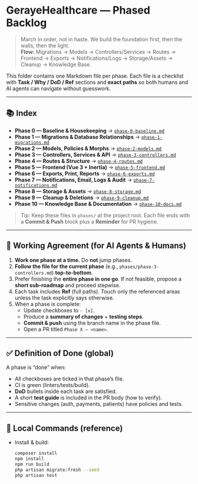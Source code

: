 # GerayeHealthcare — Phased Backlog

> March in order, not in haste. We build the foundation first, then the walls, then the light.  
> **Flow:** Migrations → Models → Controllers/Services → Routes → Frontend → Exports → Notifications/Logs → Storage/Assets → Cleanup → Knowledge Base.

This folder contains one Markdown file per phase. Each file is a checklist with **Task / Why / DoD / Ref** sections and **exact paths** so both humans and AI agents can navigate without guesswork.

---

## 📚 Index

- **Phase 0 — Baseline & Housekeeping** → [`phase-0-baseline.md`](./phase-0-baseline.md)
- **Phase 1 — Migrations & Database Relationships** → [`phase-1-migrations.md`](./phase-1-migrations.md)
- **Phase 2 — Models, Policies & Morphs** → [`phase-2-models.md`](./phase-2-models.md)
- **Phase 3 — Controllers, Services & API** → [`phase-3-controllers.md`](./phase-3-controllers.md)
- **Phase 4 — Routes & Structure** → [`phase-4-routes.md`](./phase-4-routes.md)
- **Phase 5 — Frontend (Vue 3 + Inertia)** → [`phase-5-frontend.md`](./phase-5-frontend.md)
- **Phase 6 — Exports, Print, Reports** → [`phase-6-exports.md`](./phase-6-exports.md)
- **Phase 7 — Notifications, Email, Logs & Audit** → [`phase-7-notifications.md`](./phase-7-notifications.md)
- **Phase 8 — Storage & Assets** → [`phase-8-storage.md`](./phase-8-storage.md)
- **Phase 9 — Cleanup & Deletions** → [`phase-9-cleanup.md`](./phase-9-cleanup.md)
- **Phase 10 — Knowledge Base & Documentation** → [`phase-10-docs.md`](./phase-10-docs.md)

> Tip: Keep these files in `phases/` at the project root. Each file ends with a **Commit & Push** block plus a **Reminder** for PR hygiene.

---

## 🧭 Working Agreement (for AI Agents & Humans)

1. **Work one phase at a time.** Do **not** jump phases.  
2. **Follow the file for the current phase** (e.g., `phases/phase-3-controllers.md`) **top-to-bottom**.  
3. Prefer finishing the **entire phase in one go**. If not feasible, propose a **short sub-roadmap** and proceed stepwise.
4. Each task includes **Ref** (full paths). Touch only the referenced areas unless the task explicitly says otherwise.
5. When a phase is complete:
   - Update checkboxes to `- [x]`.
   - Produce a **summary of changes** + **testing steps**.
   - **Commit & push** using the branch name in the phase file.
   - Open a PR titled `Phase X — <name>`.

---

## ✅ Definition of Done (global)

A phase is “done” when:
- All checkboxes are ticked in that phase’s file.
- CI is green (linters/tests/build).
- **DoD** bullets inside each task are satisfied.
- A short **test guide** is included in the PR body (how to verify).
- Sensitive changes (auth, payments, patients) have policies and tests.

---

## 🔧 Local Commands (reference)

- Install & build:  
  ```bash
  composer install
  npm install
  npm run build
  php artisan migrate:fresh --seed
  php artisan test
